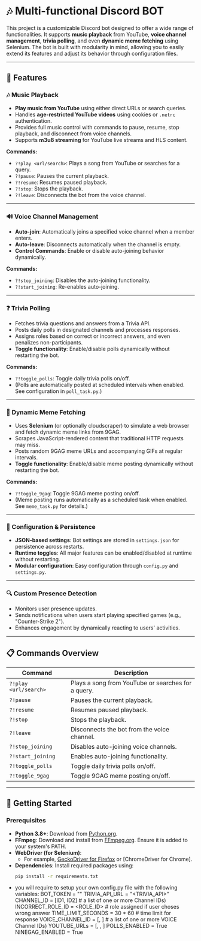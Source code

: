 # 🎶 Multi-functional Discord BOT

This project is a customizable Discord bot designed to offer a wide range of functionalities. It supports **music playback** from YouTube, **voice channel management**, **trivia polling**, and even **dynamic meme fetching** using Selenium. The bot is built with modularity in mind, allowing you to easily extend its features and adjust its behavior through configuration files.

---

## 🚀 Features

### 🎶 Music Playback
- **Play music from YouTube** using either direct URLs or search queries.
- Handles **age-restricted YouTube videos** using cookies or `.netrc` authentication.
- Provides full music control with commands to pause, resume, stop playback, and disconnect from voice channels.
- Supports **m3u8 streaming** for YouTube live streams and HLS content.

**Commands:**
- `?!play <url/search>`: Plays a song from YouTube or searches for a query.
- `?!pause`: Pauses the current playback.
- `?!resume`: Resumes paused playback.
- `?!stop`: Stops the playback.
- `?!leave`: Disconnects the bot from the voice channel.

---

### 🔊 Voice Channel Management
- **Auto-join**: Automatically joins a specified voice channel when a member enters.
- **Auto-leave**: Disconnects automatically when the channel is empty.
- **Control Commands**: Enable or disable auto-joining behavior dynamically.

**Commands:**
- `?!stop_joining`: Disables the auto-joining functionality.
- `?!start_joining`: Re-enables auto-joining.

---

### ❓ Trivia Polling
- Fetches trivia questions and answers from a Trivia API.
- Posts daily polls in designated channels and processes responses.
- Assigns roles based on correct or incorrect answers, and even penalizes non-participants.
- **Toggle functionality**: Enable/disable polls dynamically without restarting the bot.

**Commands:**
- `?!toggle_polls`: Toggle daily trivia polls on/off.
- (Polls are automatically posted at scheduled intervals when enabled. See configuration in `poll_task.py`.)

---

### 🤖 Dynamic Meme Fetching
- Uses **Selenium** (or optionally cloudscraper) to simulate a web browser and fetch dynamic meme links from 9GAG.
- Scrapes JavaScript-rendered content that traditional HTTP requests may miss.
- Posts random 9GAG meme URLs and accompanying GIFs at regular intervals.
- **Toggle functionality**: Enable/disable meme posting dynamically without restarting the bot.

**Commands:**
- `?!toggle_9gag`: Toggle 9GAG meme posting on/off.
- (Meme posting runs automatically as a scheduled task when enabled. See `meme_task.py` for details.)

---

### 🔧 Configuration & Persistence
- **JSON-based settings**: Bot settings are stored in `settings.json` for persistence across restarts.
- **Runtime toggles**: All major features can be enabled/disabled at runtime without restarting.
- **Modular configuration**: Easy configuration through `config.py` and `settings.py`.

---

### 🔍 Custom Presence Detection
- Monitors user presence updates.
- Sends notifications when users start playing specified games (e.g., "Counter-Strike 2").
- Enhances engagement by dynamically reacting to users' activities.

---

## 📋 Commands Overview

| Command             | Description                                               |
|---------------------|-----------------------------------------------------------|
| `?!play <url/search>` | Plays a song from YouTube or searches for a query.        |
| `?!pause`          | Pauses the current playback.                              |
| `?!resume`         | Resumes paused playback.                                  |
| `?!stop`           | Stops the playback.                                       |
| `?!leave`          | Disconnects the bot from the voice channel.               |
| `?!stop_joining`   | Disables auto-joining voice channels.                     |
| `?!start_joining`  | Enables auto-joining functionality.                       |
| `?!toggle_polls`   | Toggle daily trivia polls on/off.                         |
| `?!toggle_9gag`    | Toggle 9GAG meme posting on/off.                          |

---

## 📝 Getting Started

### Prerequisites
- **Python 3.8+**: Download from [Python.org](https://www.python.org/).
- **FFmpeg**: Download and install from [FFmpeg.org](https://ffmpeg.org/). Ensure it is added to your system's PATH.
- **WebDriver (for Selenium)**:  
  - For example, [GeckoDriver for Firefox](https://github.com/mozilla/geckodriver) or [ChromeDriver for Chrome].  
- **Dependencies**: Install required packages using:
  ```bash
  pip install -r requirements.txt
- you will require to setup your own config.py file with the following variables:
  BOT_TOKEN = "<TOKEN>"
  TRIVIA_API_URL = "<TRIVIA_API>"
  CHANNEL_ID = [ID1, ID2] # a list of one or more Channel IDs)
  INCORRECT_ROLE_ID = <ROLE_ID> # role assigned if user choses wrong answer
  TIME_LIMIT_SECONDS = 30 * 60   # time limit for response
  VOICE_CHANNEL_ID = [<ID1>, <ID2>] # a list of one or more VOICE Channel IDs)
  YOUTUBE_URLs = [<URL1>, <URL2>, <URL3>]
  POLLS_ENABLED = True
  NINEGAG_ENABLED = True